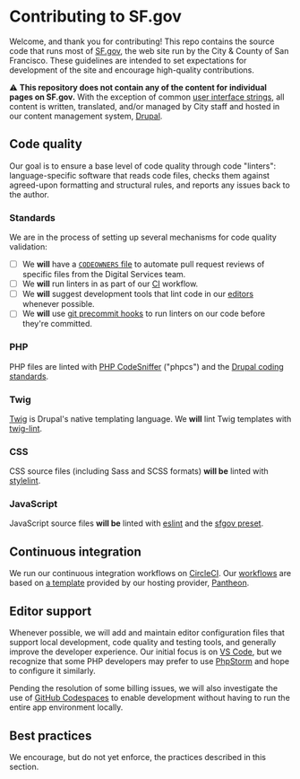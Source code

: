 # Contributing to SF.gov

Welcome, and thank you for contributing! This repo contains the source code that runs most of [SF.gov], the web site run by the City & County of San Francisco. These guidelines are intended to set expectations for development of the site and encourage high-quality contributions.

⚠️ **This repository does not contain any of the content for individual pages on SF.gov.** With the exception of common [user interface strings][ui strings], all content is written, translated, and/or managed by City staff and hosted in our content management system, [Drupal].

## Code quality
Our goal is to ensure a base level of code quality through code "linters": language-specific software that reads code files, checks them against agreed-upon formatting and structural rules, and reports any issues back to the author.

### Standards
We are in the process of setting up several mechanisms for code quality validation:

- [ ] We **will** have a [`CODEOWNERS` file][codeowners] to automate pull request reviews of specific files from the Digital Services team.
- [ ] We **will** run linters in as part of our [CI](#continuous-integration) workflow.
- [ ] We **will** suggest development tools that lint code in our [editors](#editor-support) whenever possible.
- [ ] We **will** use [git precommit hooks]() to run linters on our code before they're committed.

### PHP
PHP files are linted with [PHP CodeSniffer][] ("phpcs") and the [Drupal coding standards].

### Twig
[Twig] is Drupal's native templating language. We **will** lint Twig templates with [twig-lint](https://github.com/asm89/twig-lint).

### CSS
CSS source files (including Sass and SCSS formats) **will be** linted with [stylelint].

### JavaScript
JavaScript source files **will be** linted with [eslint] and the [sfgov preset][eslint-plugin-sfgov].

## Continuous integration
We run our continuous integration workflows on [CircleCI](). Our
[workflows](../.circleci) are based on [a template](https://github.com/pantheon-systems/example-drops-8-composer) provided by our hosting provider, [Pantheon].

## Editor support
Whenever possible, we will add and maintain editor configuration files that support local development, code quality and testing tools, and generally improve the developer experience. Our initial focus is on [VS Code], but we recognize that some PHP developers may prefer to use [PhpStorm] and hope to configure it similarly.

Pending the resolution of some billing issues, we will also investigate the use of [GitHub Codespaces][codespaces] to enable development without having to run the entire app environment locally.

## Best practices
We encourage, but do not yet enforce, the practices described in this section.

<!-- 
### Best practice title

A brief description of the best practice.

**Why**: Explain why this is important, useful, etc.
**How**: If necessary, explain implementation details, refactoring process, etc.
-->


[codeowners]: https://docs.github.com/en/repositories/managing-your-repositorys-settings-and-features/customizing-your-repository/about-code-owners
[drupal]: https://www.drupal.org/
[drupal coding standards]: https://www.drupal.org/docs/develop/standards/coding-standards
[eslint]: https://eslint.org/
[eslint-plugin-sfgov]: https://github.com/SFDigitalServices/eslint-plugin-sfgov
[php codesniffer]: https://github.com/squizlabs/PHP_CodeSniffer
[sf.gov]: https://sf.gov
[stylelint]: https://stylelint.io
[ui strings]: https://www.drupal.org/project/string_translation_ui
[pantheon]: https://pantheon.io/
[design system]: https://design-system.sf.gov
[twig]: https://twig.symfony.com/
[vs code]: https://code.visualstudio.com/
[phpstorm]: https://www.jetbrains.com/phpstorm/
[codespaces]: https://github.com/features/codespaces
